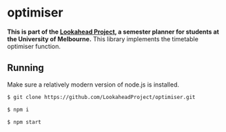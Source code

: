 # optimiser

**This is part of the [Lookahead Project](https://github.com/lookaheadproject/lookahead), a semester planner for students at the University of Melbourne.**
This library implements the timetable optimiser function.

## Running
Make sure a relatively modern version of node.js is installed.
```sh
$ git clone https://github.com/LookaheadProject/optimiser.git

$ npm i

$ npm start
```
